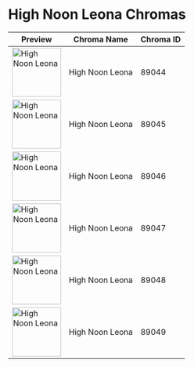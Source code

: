 # High Noon Leona Chromas

| Preview | Chroma Name | Chroma ID |
|---|---|---|
| <img src='https://raw.communitydragon.org/latest/plugins/rcp-be-lol-game-data/global/default/v1/champion-chroma-images/89/89044.png' alt='High Noon Leona' width='100'> | High Noon Leona | 89044 |
| <img src='https://raw.communitydragon.org/latest/plugins/rcp-be-lol-game-data/global/default/v1/champion-chroma-images/89/89045.png' alt='High Noon Leona' width='100'> | High Noon Leona | 89045 |
| <img src='https://raw.communitydragon.org/latest/plugins/rcp-be-lol-game-data/global/default/v1/champion-chroma-images/89/89046.png' alt='High Noon Leona' width='100'> | High Noon Leona | 89046 |
| <img src='https://raw.communitydragon.org/latest/plugins/rcp-be-lol-game-data/global/default/v1/champion-chroma-images/89/89047.png' alt='High Noon Leona' width='100'> | High Noon Leona | 89047 |
| <img src='https://raw.communitydragon.org/latest/plugins/rcp-be-lol-game-data/global/default/v1/champion-chroma-images/89/89048.png' alt='High Noon Leona' width='100'> | High Noon Leona | 89048 |
| <img src='https://raw.communitydragon.org/latest/plugins/rcp-be-lol-game-data/global/default/v1/champion-chroma-images/89/89049.png' alt='High Noon Leona' width='100'> | High Noon Leona | 89049 |
